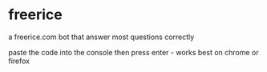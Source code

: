 # freerice
a freerice.com bot that answer most questions correctly

paste the code into the console then press enter - works best on chrome or firefox

